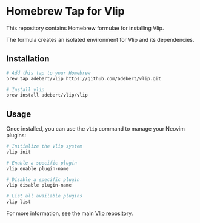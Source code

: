 # Homebrew Tap for Vlip

This repository contains Homebrew formulae for installing Vlip.

The formula creates an isolated environment for Vlip and its dependencies.

## Installation

```bash
# Add this tap to your Homebrew
brew tap adebert/vlip https://github.com/adebert/vlip.git

# Install vlip
brew install adebert/vlip/vlip
```

## Usage

Once installed, you can use the `vlip` command to manage your Neovim plugins:

```bash
# Initialize the Vlip system
vlip init

# Enable a specific plugin
vlip enable plugin-name

# Disable a specific plugin
vlip disable plugin-name

# List all available plugins
vlip list
```

For more information, see the main
[Vlip repository](https://github.com/adebert/vlip).
